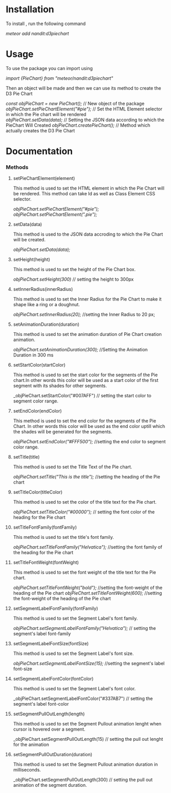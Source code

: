 # **Installation**

To install , run the following command

_meteor add nandit:d3piechart_

# **Usage**

To use the package you can import using 

_import {PieChart} from "meteor/nandit:d3piechart"_

Then an object will be made and then we can use its method to create the D3 Pie Chart

_const objPieChart = new PieChart();_ // New object of the package
_objPieChart.setPieChartElement("#pie");_ // Set the HTML Element selector in which the Pie chart will be rendered  
_objPieChart.setData(data);_ // Setting the JSON data according to which the PieChart Will Created
_objPieChart.createPieChart();_ // Method which actually creates the D3 Pie Chart

# **Documentation**

### **Methods**

1. setPieChartElement(element)

	This method is used to set the HTML element in which the Pie Chart will be rendered.
	This method can take Id as well as Class Element CSS selector.	


	_objPieChart.setPieChartElement("#pie");_ 
	_objPieChart.setPieChartElement(".pie");_ 

2. setData(data)

	This method is used to the JSON data accroding to which the Pie Chart will be created.

	_objPieChart.setData(data);_ 

3. setHeight(height)

	This method is used to set the height of the Pie Chart box.

	_objPieChart.setHeight(300)_ // setting the height to 300px

4. setInnerRadius(innerRadius)
	
	This method is used to set the Inner Radius for the Pie Chart to make it shape like a ring or a doughnut.

	_objPieChart.setInnerRadius(20);_ //setting the Inner Radius to 20 px;

5. setAnimationDuration(duration)

	This method is used to set the animation duration of Pie Chart creation animation.

	_objPieChart.setAnimationDuration(300);_	//Setting the Animation Duration in 300 ms

6. setStartColor(startColor)

	This method is used to set the start color for the segments of the Pie chart.In other words this color will be used as a start color of the first segment with its shades for other segments.

	_objPieChart.setStartColor("#007AFF") // setting the start color to segment color range.

7. setEndColor(endColor)
	
	This method is used to set the end color for the segments of the Pie Chart. In other words this color will be used as the end color uptill which the shades will be generated for the segments.

	_objPieChart.setEndColor("#FFF500");_ //setting the end color to segment color range.

8. setTitle(title)

	This method is used to set the Title Text of the Pie chart.

	_objPieChart.setTitle("This is the title");_ //setting the heading of the Pie chart

9. setTitleColor(titleColor)		

	This method is used to set the color of the title text for the Pie chart.

	_objPieChart.setTitleColor("#00000");_ // setting the font color of the heading for the Pie chart

10. setTitleFontFamily(fontFamily)

	This method is used to set the title's font family.

	_objPieChart.setTitleFontFamily("Helvatica");_ //setting the font family of the heading for the Pie chart

11. setTitleFontWeight(fontWeight)

 	This method is used to set the font weight of the title text for the Pie chart.	

 	_objPieChart.setTitleFontWeight("bold");_ //setting the font-weight of the heading of the Pie chart
 	_objPieChart.setTitleFontWeight(600);_  //setting the font-weight of the heading of the Pie chart

11. setSegmentLabelFontFamily(fontFamily) 

	This method is used to set the Segment Label's font family.

	_objPieChart.setSegmentLabelFontFamily("Helvatica");_ // setting the segment's label font-family

12.	setSegmentLabelFontSize(fontSize)
	
	This method is used to set the Segment Label's font size.

	_objPieChart.setSegmentLabelFontSize(15);_ //setting the segment's label font-size

13. setSegmentLabelFontColor(fontColor)

	This method is used  to set the Segment Label's font color.

	_objPieChart.setSegmentLabelFontColor("#337AB7") // setting the segment's label font-color

14. setSegmentPullOutLength(length)

	This method is used to set the Segment Pullout animation lenght when cursor is hovered over a segment.

	_objPieChart.setSegmentPullOutLength(15) // setting the pull out lenght for the animation 

15. setSegmentPullOutDuration(duration)		

	This method is used to set the Segment Pullout animation duration in milliseconds.

	_objPieChart.setSegmentPullOutLength(300) // setting the pull out animation of the segment duration.